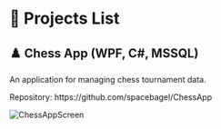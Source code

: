 # 📃 Projects List
## ♟️ Chess App (WPF, C#, MSSQL)
<p>An application for managing chess tournament data.</p>
<p>Repository: https://github.com/spacebagel/ChessApp</p>

![ChessAppScreen](https://github.com/spacebagel/Projects_Trash/assets/165411846/2446cc98-56cf-4f12-a9ef-cb4edc9761ab)
